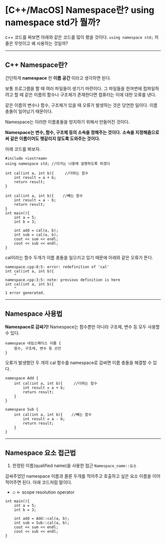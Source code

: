 # [C++/MacOS] Namespace란? using namespace std가 뭘까?

c++ 코드를 짜보면 아래와 같은 코드를 많이 봤을 것이다. 
`using namespace std;` 
저 줄은 무엇이고 왜 사용하는 것일까?
- - -

## C++ Namespace란?
간단하게 __namespace__ 란 __이름 공간__ 이라고 생각하면 된다. 

보통 프로그램을 짤 때 여러 파일들이 생기기 마련이다.
그 파일들을 한꺼번에 컴파일하려고 할 때 같은 이름의 함수나 구조체가 존재한다면 컴퓨터는 이에 대한 오류를 낸다. 

같은 이름의 변수나 함수, 구조체가 있을 때 오류가 발생하는 것은 당연한 일이다. 이름 충돌이 일어났기 때문이다. 

Namespace는 이러한 이름충돌을 방지하기 위해서 만들어진 것이다. 

__Namespace는 변수, 함수, 구조체 등의 소속을 정해주는 것이다.__
__소속을 지정해줌으로써 같은 이름이어도 헷갈리지 않도록 도와주는 것이다.__

아래 코드를 봐보자.
```
#include <iostream>
using namespace std; //이거는 나중에 설명하도록 하겠다

int cal(int a, int b){     //더하는 함수
    int result = a + b;
    return result;
}

int cal(int a, int b){    //빼는 함수
    int result = a - b;
    return result;
}
int main(){
    int a = 5;
    int b = 3;
    
    int add = cal(a, b);
    int sub = cal(a, b);
    cout << sum << endl;
    cout << sub << endl;
}
```
cal이라는 함수 두개가 이름 충돌을 일으키고 있기 때문에 아래와 같은 오류가 뜬다. 
```
namespace.cpp:8:5: error: redefinition of 'cal'
int cal(int a, int b){
    ^
namespace.cpp:3:5: note: previous definition is here
int cal(int a, int b){
    ^
1 error generated.
```

- - -
## Namespace 사용법
__Namespace로 감싸기!__
Namespace는 함수뿐만 아니라 구조체, 변수 등 모두 사용할 수 있다. 

```
namespace 네임스페이스 이름 {
    함수, 구조체, 변수 등 선언
}
```

오류가 발생했던 두 개의 cal 함수를 namespace로 감싸면 이름 충돌을 해결할 수 있다.

```
namespace Add {
    int cal(int a, int b){     //더하는 함수
        int result = a + b;
        return result;
    }
}

namespace Sub {
    int cal(int a, int b){    //빼는 함수
        int result = a - b;
        return result;
    }
}
```

- - -
## Namespace 요소 접근법
1. 한정된 이름(qualified name)을 사용한 접근 
`Namespace_name::요소` 

감싸주었던 namespace 이름과 콜론 두개를 적어주고 호출하고 싶은 요소 이름을 이어 적어주면 된다. 
아래 코드처럼 말이다. 

- __::__ <- scope resolution operator
```
int main(){
    int a = 5;
    int b = 3;
    
    int add = Add::cal(a, b);
    int sub = Sub::cal(a, b);
    cout << sum << endl;
    cout << sub << endl;
}
```

